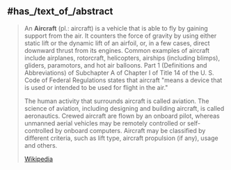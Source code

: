 ﻿---
has_id_wikidata: Q11436
has_part_s_: "[[_Standards/WikiData/WD~aircraft cockpit,194156]]"
instance_of: "[[_Standards/WikiData/WD~mode of transport,334166]]"
operator:
- "[[_Standards/WikiData/WD~Chilean Air Force,652023]]"
- "[[_Standards/WikiData/WD~Armed Forces of Chile,860704]]"
- "[[_Standards/WikiData/WD~Algerian People's National Armed Forces,897700]]"
- "[[_Standards/WikiData/WD~Argentine Naval Aviation,2665958]]"
- "[[_Standards/WikiData/WD~Argentine Army Aviation,3958034]]"
- "[[_Standards/WikiData/WD~global aircraft fleet,24175393]]"
- "[[_Standards/WikiData/WD~Chilean Naval Aviation,90128770]]"
- "[[_Standards/WikiData/WD~Chilean Army Aviation,90130528]]"
- '[[_Standards/WikiData/WD~Bundeswehr,56010]]'
- "[[_Standards/WikiData/WD~Argentine Air Force,57770]]"
different_from: '[[_Standards/WikiData/WD~rocket,2037215]]'
topic_s_main_template: "[[_Standards/WikiData/WD~Template_Aircraft specifications,6672945]]"
subclass_of:
- "[[_Standards/WikiData/WD~flying machine,7194062]]"
- '[[_Standards/WikiData/WD~vehicle,42889]]'
has_characteristic:
- "[[_Standards/WikiData/WD~aircraft model,15056995]]"
- "[[_Standards/WikiData/WD~aircraft type,45296117]]"
UMLS_CUI: C0683901
properties_for_this_type:
- "aircraft registration"
- avionics
- "maximum glide ratio"
- undercarriage
- "takeoff and landing capability"
- "time to altitude"
has_part_s_of_the_class:
- '[[_Standards/WikiData/WD~airplane,197]]'
- '[[_Standards/WikiData/WD~helicopter,34486]]'
OmegaWiki_Defined_Meaning: 108
image: "http://commons.wikimedia.org/wiki/Special:FilePath/Collection%20of%20military%20aircraft.jpg"
equivalent_class: "http://dbpedia.org/ontology/Aircraft"
exact_match: "http://purl.obolibrary.org/obo/ENVO_01001488"
GS1_GPC_code:
- 10008049
- 77040000
- 77040100
U_S_National_Archives_Identifier: 10637967
Nomenclature_for_Museum_Cataloging: 11689
Wolfram_Language_entity_type: Aircraft
Commons_category: Aircraft
MeSH_tree_code: J01.937.285.100
---

## #has_/text_of_/abstract 

> An **Aircraft** (pl.: aircraft) is a vehicle that is able to fly by gaining support from the air. It counters the force of gravity by using either static lift or the dynamic lift of an airfoil, or, in a few cases, direct downward thrust from its engines. Common examples of aircraft include airplanes, rotorcraft, helicopters, airships (including blimps), gliders, paramotors, and hot air balloons. Part 1  (Definitions and Abbreviations) of Subchapter A of Chapter I of Title 14 of the U. S. Code of Federal Regulations states that aircraft "means a device that is used or intended to be used for flight in the air."
>
> The human activity that surrounds aircraft is called aviation. The science of aviation, including designing and building aircraft, is called aeronautics. Crewed aircraft are flown by an onboard pilot, whereas unmanned aerial vehicles may be remotely controlled or self-controlled by onboard computers. Aircraft may be classified by different criteria, such as lift type, aircraft propulsion (if any), usage and others.
>
> [Wikipedia](https://en.wikipedia.org/wiki/Aircraft) 


